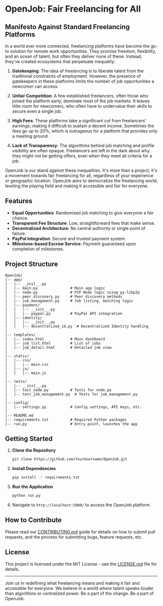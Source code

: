 # OpenJob: Fair Freelancing for All

## Manifesto Against Standard Freelancing Platforms

In a world ever more connected, freelancing platforms have become the go-to solution for remote work opportunities. They promise freedom, flexibility, and an ocean of talent, but often they deliver none of these. Instead, they've created ecosystems that perpetuate inequality:

1. **Gatekeeping**: The idea of freelancing is to liberate talent from the traditional constraints of employment. However, the presence of gatekeepers in these platforms limits the number of job opportunities a newcomer can access.
   
2. **Unfair Competition**: A few established freelancers, often those who joined the platform early, dominate most of the job markets. It leaves little room for newcomers, who often have to undervalue their skills to secure even a single job.

3. **High Fees**: These platforms take a significant cut from freelancers' earnings, making it difficult to sustain a decent income. Sometimes the fees go up to 20%, which is outrageous for a platform that provides only a meeting ground.

4. **Lack of Transparency**: The algorithms behind job matching and profile visibility are often opaque. Freelancers are left in the dark about why they might not be getting offers, even when they meet all criteria for a job.

OpenJob is our stand against these inequalities. It's more than a project; it's a movement towards fair freelancing for all, regardless of your experience or geographic location. OpenJob aims to democratize the freelancing world, leveling the playing field and making it accessible and fair for everyone.

## Features

- **Equal Opportunities**: Randomized job matching to give everyone a fair chance.
- **Transparent Fee Structure**: Low, straightforward fees that make sense.
- **Decentralized Architecture**: No central authority or single point of failure.
- **PayPal Integration**: Secure and trusted payment system.
- **Milestone-based Escrow Service**: Payment guaranteed upon completion of milestones.

## Project Structure

```plaintext
OpenJob/
|-- app/
|   |-- __init__.py
|   |-- main.py               # Main app logic
|   |-- node.py               # P2P Node logic using py-libp2p
|   |-- peer_discovery.py     # Peer discovery methods
|   |-- job_management.py     # Job listing, matching logic
|   |-- payment/
|   |   |-- __init__.py
|   |   |-- paypal.py         # PayPal API integration
|   |-- identity/
|   |   |-- __init__.py
|   |   |-- decentralized_id.py  # Decentralized Identity handling
|
|-- templates/
|   |-- index.html            # Main dashboard
|   |-- job_list.html         # List of jobs
|   |-- job_detail.html       # Detailed job view
|
|-- static/
|   |-- css/
|   |   |-- main.css
|   |-- js/
|   |   |-- main.js
|
|-- tests/
|   |-- __init__.py
|   |-- test_node.py          # Tests for node.py
|   |-- test_job_management.py  # Tests for job_management.py
|
|-- config/
|   |-- settings.py           # Config settings, API keys, etc.
|
|-- README.md
|-- requirements.txt          # Required Python packages
|-- run.py                    # Entry point, launches the app
```

## Getting Started

1. **Clone the Repository**
    ```bash
    git clone https://github.com/YourUsername/OpenJob.git
    ```

2. **Install Dependencies**
    ```bash
    pip install -r requirements.txt
    ```

3. **Run the Application**
    ```bash
    python run.py
    ```

4. Navigate to `http://localhost:5000/` to access the OpenJob platform.

## How to Contribute

Please read our [CONTRIBUTING.md](CONTRIBUTING.md) guide for details on how to submit pull requests, and the process for submitting bugs, feature requests, etc.

## License

This project is licensed under the MIT License - see the [LICENSE.md](LICENSE.md) file for details.

---

Join us in redefining what freelancing means and making it fair and accessible for everyone. We believe in a world where talent speaks louder than algorithms or centralized power. Be a part of the change. Be a part of OpenJob.